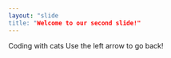 ```yaml
---
layout: "slide
title: "Welcome to our second slide!"
---
```

Coding with cats
Use the left arrow to go back!
